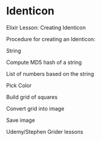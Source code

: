 # Identicon

Elixir Lesson: Creating Identicon

Procedure for creating an Identicon:

String

Compute MD5 hash of a string

List of numbers based on the string

Pick Color

Build grid of squares

Convert grid into image

Save image

Udemy/Stephen Grider lessons



